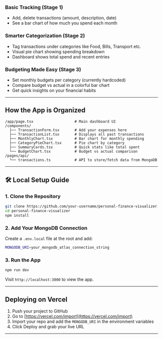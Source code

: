 ###  Basic Tracking (Stage 1)
- Add, delete transactions (amount, description, date)
- See a bar chart of how much you spend each month

###  Smarter Categorization (Stage 2)
- Tag transactions under categories like Food, Bills, Transport etc.
- Visual pie chart showing spending breakdown
- Dashboard shows total spend and recent entries

###  Budgeting Made Easy (Stage 3)
- Set monthly budgets per category (currently hardcoded)
- Compare budget vs actual in a colorful bar chart
- Get quick insights on your financial habits

---

##  How the App is Organized

```
/app/page.tsx                   # Main dashboard UI
/components/
  ├── TransactionForm.tsx       # Add your expenses here
  ├── TransactionList.tsx       # Displays all past transactions
  ├── MonthlyChart.tsx          # Bar chart for monthly spending
  ├── CategoryPieChart.tsx      # Pie chart by category
  ├── SummaryCards.tsx          # Quick stats like total spent
  └── BudgetChart.tsx           # Budget vs actual comparison
/pages/api/
  └── transactions.ts           # API to store/fetch data from MongoDB
```

---

## 🛠️ Local Setup Guide

### 1. Clone the Repository
```bash
git clone https://github.com/your-username/personal-finance-visualizer.git
cd personal-finance-visualizer
npm install
```

### 2. Add Your MongoDB Connection
Create a `.env.local` file at the root and add:
```bash
MONGODB_URI=your_mongodb_atlas_connection_string
```

### 3. Run the App
```bash
npm run dev
```
Visit `http://localhost:3000` to view the app.

---

##  Deploying on Vercel

1. Push your project to GitHub  
2. Go to [https://vercel.com/import](https://vercel.com/import)  
3. Import your repo and add the `MONGODB_URI` in the environment variables  
4. Click Deploy and grab your live URL

---
